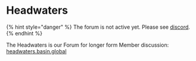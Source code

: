 # Headwaters

{% hint style="danger" %}
The forum is not active yet.  Please see [discord](../../quick-links/official-links.md).
{% endhint %}

The Headwaters is our Forum for longer form Member discussion:[  headwaters.basin.global](https://headwaters.basin.global/)
